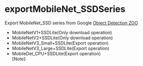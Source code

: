 # exportMobileNet_SSDSeries
Export MobileNet_SSD series from Google [Object Detection ZOO](https://github.com/tensorflow/models/blob/master/research/object_detection/g3doc/tf1_detection_zoo.md) 
* MobileNetV1+SSDLite(Only download operation)
* MobileNetV2+SSDLite(Only download operation)
* MobileNetV3_Small+SSDLite(Export operation)
* MobileNetV3_Large+SSDLite(Export operation)
* MobileDet_CPU+SSDLite(Export operation)  
[Note]:


